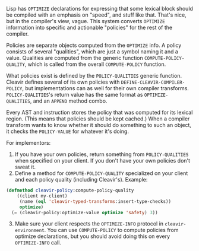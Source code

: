 Lisp has `OPTIMIZE` declarations for expressing that some
lexical block should be compiled with an emphasis on "speed",
and stuff like that. That's nice, but in the compiler's view,
vague. This system converts `OPTIMIZE` information into specific
and actionable "policies" for the rest of the compiler.

Policies are separate objects computed from the `OPTIMIZE` info.
A policy consists of several "qualities", which are just a
symbol naming it and a value. Qualities are computed from the
generic function `COMPUTE-POLICY-QUALITY`, which is called from
the overall `COMPUTE-POLICY` function.

What policies exist is defined by the `POLICY-QUALITIES`
generic function. Cleavir defines several of its own policies
with `DEFINE-CLEAVIR-COMPILER-POLICY`, but implementations can
as well for their own compiler transforms. `POLICY-QUALITIES`'s
return value has the same format as `OPTIMIZE-QUALITIES`, and an
`APPEND` method combo.

Every AST and instruction stores the policy that was computed
for its lexical region. (This means that policies should be
kept cached.) When a compiler transform wants to know whether
it should do something to such an object, it checks the
`POLICY-VALUE` for whatever it's doing.

For implementors:

1. If you have your own policies, return something from
   `POLICY-QUALITIES` when specified on your client.
   If you don't have your own policies don't sweat it.
2. Define a method for `COMPUTE-POLICY-QUALITY` specialized on
   your client and each policy quality (including Cleavir's).
   Example:

```lisp
(defmethod cleavir-policy:compute-policy-quality
    ((client my-client)
     (name (eql 'cleavir-typed-transforms:insert-type-checks))
     optimize)
  (= (cleavir-policy:optimize-value optimize 'safety) 3))
```

3. Make sure your client respects the `OPTIMIZE-INFO` protocol
   in `cleavir-environment`. You can use `COMPUTE-POLICY` to
   compute policies from optimize declarations, but you should
   avoid doing this on every `OPTIMIZE-INFO` call.
